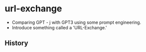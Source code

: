 # url-exchange
* Comparing GPT - j with GPT3 using some prompt engineering.
* Introduce something called a 'URL-Exchange.'

## History

